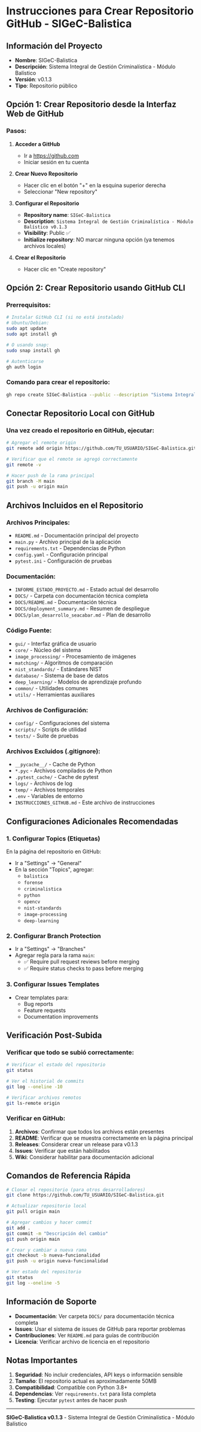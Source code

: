 # Instrucciones para Crear Repositorio GitHub - SIGeC-Balistica

## Información del Proyecto
- **Nombre**: SIGeC-Balistica
- **Descripción**: Sistema Integral de Gestión Criminalística - Módulo Balístico
- **Versión**: v0.1.3
- **Tipo**: Repositorio público

## Opción 1: Crear Repositorio desde la Interfaz Web de GitHub

### Pasos:
1. **Acceder a GitHub**
   - Ir a https://github.com
   - Iniciar sesión en tu cuenta

2. **Crear Nuevo Repositorio**
   - Hacer clic en el botón "+" en la esquina superior derecha
   - Seleccionar "New repository"

3. **Configurar el Repositorio**
   - **Repository name**: `SIGeC-Balistica`
   - **Description**: `Sistema Integral de Gestión Criminalística - Módulo Balístico v0.1.3`
   - **Visibility**: Public ✅
   - **Initialize repository**: NO marcar ninguna opción (ya tenemos archivos locales)

4. **Crear el Repositorio**
   - Hacer clic en "Create repository"

## Opción 2: Crear Repositorio usando GitHub CLI

### Prerrequisitos:
```bash
# Instalar GitHub CLI (si no está instalado)
# Ubuntu/Debian:
sudo apt update
sudo apt install gh

# O usando snap:
sudo snap install gh

# Autenticarse
gh auth login
```

### Comando para crear el repositorio:
```bash
gh repo create SIGeC-Balistica --public --description "Sistema Integral de Gestión Criminalística - Módulo Balístico v0.1.3"
```

## Conectar Repositorio Local con GitHub

### Una vez creado el repositorio en GitHub, ejecutar:

```bash
# Agregar el remote origin
git remote add origin https://github.com/TU_USUARIO/SIGeC-Balistica.git

# Verificar que el remote se agregó correctamente
git remote -v

# Hacer push de la rama principal
git branch -M main
git push -u origin main
```

## Archivos Incluidos en el Repositorio

### Archivos Principales:
- `README.md` - Documentación principal del proyecto
- `main.py` - Archivo principal de la aplicación
- `requirements.txt` - Dependencias de Python
- `config.yaml` - Configuración principal
- `pytest.ini` - Configuración de pruebas

### Documentación:
- `INFORME_ESTADO_PROYECTO.md` - Estado actual del desarrollo
- `DOCS/` - Carpeta con documentación técnica completa
- `DOCS/README.md` - Documentación técnica
- `DOCS/deployment_summary.md` - Resumen de despliegue
- `DOCS/plan_desarrollo_seacabar.md` - Plan de desarrollo

### Código Fuente:
- `gui/` - Interfaz gráfica de usuario
- `core/` - Núcleo del sistema
- `image_processing/` - Procesamiento de imágenes
- `matching/` - Algoritmos de comparación
- `nist_standards/` - Estándares NIST
- `database/` - Sistema de base de datos
- `deep_learning/` - Modelos de aprendizaje profundo
- `common/` - Utilidades comunes
- `utils/` - Herramientas auxiliares

### Archivos de Configuración:
- `config/` - Configuraciones del sistema
- `scripts/` - Scripts de utilidad
- `tests/` - Suite de pruebas

### Archivos Excluidos (.gitignore):
- `__pycache__/` - Cache de Python
- `*.pyc` - Archivos compilados de Python
- `.pytest_cache/` - Cache de pytest
- `logs/` - Archivos de log
- `temp/` - Archivos temporales
- `.env` - Variables de entorno
- `INSTRUCCIONES_GITHUB.md` - Este archivo de instrucciones

## Configuraciones Adicionales Recomendadas

### 1. Configurar Topics (Etiquetas)
En la página del repositorio en GitHub:
- Ir a "Settings" → "General"
- En la sección "Topics", agregar:
  - `balistica`
  - `forense`
  - `criminalistica`
  - `python`
  - `opencv`
  - `nist-standards`
  - `image-processing`
  - `deep-learning`

### 2. Configurar Branch Protection
- Ir a "Settings" → "Branches"
- Agregar regla para la rama `main`:
  - ✅ Require pull request reviews before merging
  - ✅ Require status checks to pass before merging

### 3. Configurar Issues Templates
- Crear templates para:
  - Bug reports
  - Feature requests
  - Documentation improvements

## Verificación Post-Subida

### Verificar que todo se subió correctamente:
```bash
# Verificar el estado del repositorio
git status

# Ver el historial de commits
git log --oneline -10

# Verificar archivos remotos
git ls-remote origin
```

### Verificar en GitHub:
1. **Archivos**: Confirmar que todos los archivos están presentes
2. **README**: Verificar que se muestra correctamente en la página principal
3. **Releases**: Considerar crear un release para v0.1.3
4. **Issues**: Verificar que están habilitados
5. **Wiki**: Considerar habilitar para documentación adicional

## Comandos de Referencia Rápida

```bash
# Clonar el repositorio (para otros desarrolladores)
git clone https://github.com/TU_USUARIO/SIGeC-Balistica.git

# Actualizar repositorio local
git pull origin main

# Agregar cambios y hacer commit
git add .
git commit -m "Descripción del cambio"
git push origin main

# Crear y cambiar a nueva rama
git checkout -b nueva-funcionalidad
git push -u origin nueva-funcionalidad

# Ver estado del repositorio
git status
git log --oneline -5
```

## Información de Soporte

- **Documentación**: Ver carpeta `DOCS/` para documentación técnica completa
- **Issues**: Usar el sistema de issues de GitHub para reportar problemas
- **Contribuciones**: Ver `README.md` para guías de contribución
- **Licencia**: Verificar archivo de licencia en el repositorio

## Notas Importantes

1. **Seguridad**: No incluir credenciales, API keys o información sensible
2. **Tamaño**: El repositorio actual es aproximadamente 50MB
3. **Compatibilidad**: Compatible con Python 3.8+
4. **Dependencias**: Ver `requirements.txt` para lista completa
5. **Testing**: Ejecutar `pytest` antes de hacer push

---

**SIGeC-Balistica v0.1.3** - Sistema Integral de Gestión Criminalística - Módulo Balístico